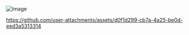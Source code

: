 ![Image](https://github.com/user-attachments/assets/a8794635-eeda-4759-b1db-cb53e55e1249)

https://github.com/user-attachments/assets/d0f1d299-cb7a-4a25-be0d-eed3a5313314